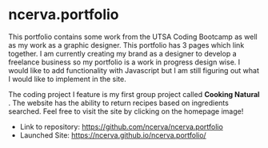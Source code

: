 # ncerva.portfolio
This portfolio contains some work from the UTSA Coding Bootcamp as well as my work as a graphic designer. 
This portfolio has 3 pages which link together. I am currently creating my brand as a designer to develop a freelance business so my portfolio is a work in progress design wise. I would like to add functionality with Javascript but I am still figuring out what I would like to implement in the site. 

The coding project I feature is my first group project called **Cooking Natural** . The website has the ability to return recipes based on ingredients searched. Feel free to visit the site by clicking on the homepage image! 

* Link to repository: https://github.com/ncerva/ncerva.portfolio
* Launched Site: https://ncerva.github.io/ncerva.portfolio/
